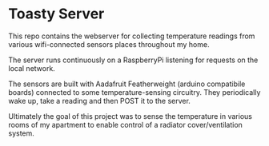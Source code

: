 # Toasty Server

This repo contains the webserver for collecting temperature readings from various wifi-connected sensors places throughout my home.

The server runs continuously on a RaspberryPi listening for requests on the local network.

The sensors are built with Aadafruit Featherweight (arduino compatibile boards) connected to some temperature-sensing circuitry. They periodically wake up, take a reading and then POST it to the server.

Ultimately the goal of this project was to sense the temperature in various rooms of my apartment to enable control of a radiator cover/ventilation system.


